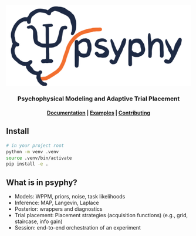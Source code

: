 ![psyphy logo](images/psyphy_logo_draft.png)

<div align="center">
    <picture>
    <source srcset="images/psyphy_logo_draft.png" media="(prefers-color-scheme: light)"/>
    <source srcset="images/psyphy_logo_draft.png"  media="(prefers-color-scheme: dark)"/>
    <!-- <img align="center" src="docs/assets/logo/logo_text_black.svg" alt="Inferno" width="400" style="padding-right: 10px; padding left: 10px;"/> -->
    </picture>
    <h3>Psychophysical Modeling and Adaptive Trial Placement</h3>
</div>



<h4 align="center">
  <a href="https://hmd101.github.io/psyphy/reference/">Documentation</a> | 
  <a href="https://hmd101.github.io/psyphy/examples/mvp/offline_fit_mvp/">Examples</a> | 
  <a href="https://hmd101.github.io/psyphy/CONTRIBUTING/">Contributing</a>
</h4>

## Install

```bash
# in your project root
python -m venv .venv
source .venv/bin/activate
pip install -e .
```

## What is in psyphy?

- Models: WPPM, priors, noise, task likelihoods
- Inference: MAP, Langevin, Laplace
- Posterior: wrappers and diagnostics
- Trial placement: Placement strategies (acquisition functions) (e.g., grid, staircase, info gain)
- Session: end-to-end orchestration of an experiment